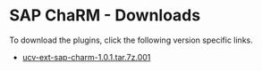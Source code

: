 
# SAP ChaRM - Downloads

To download the plugins, click the following version specific links.
- [ucv-ext-sap-charm-1.0.1.tar.7z.001](https://raw.githubusercontent.com/UrbanCode/IBM-UCV-PLUGINS/main/files/ucv-ext-sap-charm/ucv-ext-sap-charm%3A1.0.1.tar.7z.001)

